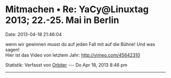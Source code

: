 Mitmachen • Re: YaCy\@Linuxtag 2013; 22.-25. Mai in Berlin
==========================================================

Date: 2013-04-18 21:46:04

wenn wir gewinnen musst du auf jeden Fall mit auf die Bühne! Und was
sagen!\
Hier ist das Video von letztem Jahr: <http://vimeo.com/45642310>

Statistik: Verfasst von
[Orbiter](http://forum.yacy-websuche.de/memberlist.php?mode=viewprofile&u=2)
--- Do Apr 18, 2013 8:46 pm

------------------------------------------------------------------------
